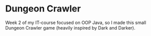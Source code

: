 # Dungeon Crawler
Week 2 of my IT-course focused on OOP Java, so I made this small Dungeon Crawler game (heavily inspired by Dark and Darker).
